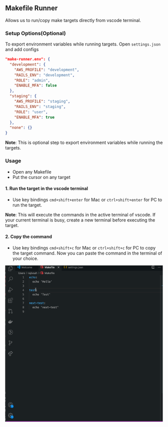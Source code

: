 ## Makefile Runner
Allows us to run/copy make targets directly from vscode terminal.
### Setup Options(Optional)
To export environment variables while running targets.
Open `settings.json` and add configs
``` json
"make-runner.env": {
  "development": {
    "AWS_PROFILE": "development",
    "RAILS_ENV": "development",
    "ROLE": "admin",
    "ENABLE_MFA": false
  },
  "staging": {
    "AWS_PROFILE": "staging",
    "RAILS_ENV": "staging",
    "ROLE": "user",
    "ENABLE_MFA": true
  },
  "none": {}
}
```
<b>Note</b>: This is optional step to export environment variables while running the targets.

### Usage
- Open any Makefile
- Put the cursor on any target
#### 1. Run the target in the vscode terminal
- Use key bindings `cmd+shift+enter` for Mac or `ctrl+shift+enter` for PC to run the target.

<b>Note</b>: This will execute the commands in the active terminal of vscode. If your current terminal is busy, create a new terminal before executing the target.

#### 2. Copy the command
- Use key bindings `cmd+shift+c` for Mac or `ctrl+shift+c` for PC to copy the target command. Now you can paste the command in the terminal of your choice.

<img src="sample.gif" height="500" width="600" align="center">
